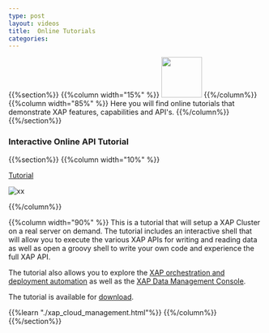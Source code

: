 ```yaml
---
type: post
layout: videos
title:  Online Tutorials
categories:
---
```




{{%section%}}
{{%column width="15%" %}}
<img src="/attachment_files/subject/imc.png" width="80" height="80">
{{%/column%}}
{{%column width="85%" %}}
Here you will find online tutorials that demonstrate XAP features, capabilities and API's.
{{%/column%}}
{{%/section%}}




### Interactive Online API Tutorial


{{%section%}}
{{%column width="10%" %}}

[Tutorial](./xap_cloud_management.html)


![xx](/attachment_files/subject/admin-api.png)



{{%/column%}}

{{%column width="90%" %}}
This is a tutorial that will setup a XAP Cluster on a real server on demand. The tutorial includes an interactive shell that will allow you to execute the various XAP APIs for writing and reading data as well as open a groovy shell to write your own code and experience the full XAP API.




The tutorial also allows you to explore the <a href="http://www.gigaspaces.com/xap-deployment-management-and-automation-solution" target="_blank">XAP orchestration and deployment automation</a> as well as the [XAP Data Management Console]({%latestadmurl%}}/web-management-console.html).

The tutorial is available for [download]({{%latestjavatuturl%}}/interactive-api-guide.html).

{{%learn "./xap_cloud_management.html"%}}
{{%/column%}}
{{%/section%}}



